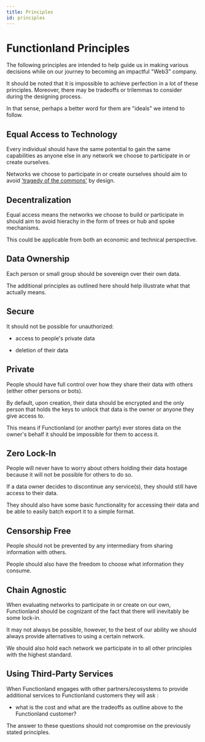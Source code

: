 ```yaml
---
title: Principles
id: principles
---
```

# Functionland Principles

The following principles are intended to help guide us in making various decisions while on our journey to becoming an impactful "Web3" company.

It should be noted that it is impossible to achieve perfection in a lot of these principles.  Moreover, there may be tradeoffs or trilemmas to consider during the designing process.

In that sense, perhaps a better word for them are "ideals" we intend to follow.

## Equal Access to Technology

Every individual should have the same potential to gain the same capabilities as anyone else in any network we choose to participate in or create ourselves.

Networks we choose to participate in or create ourselves should aim to avoid ['tragedy of the commons'](https://en.wikipedia.org/wiki/Tragedy_of_the_commons) by design.

## Decentralization

Equal access means the networks we choose to build or participate in should aim to avoid hierachy in the form of trees or hub and spoke mechanisms.

This could be applicable from both an economic and technical perspective.

## Data Ownership

Each person or small group should be sovereign over their own data.

The additional principles as outlined here should help illustrate what that actually means.

## Secure

It should not be possible for unauthorized:

  * access to people's private data

  * deletion of their data

## Private

People should have full control over how they share their data with others (either other persons or bots).

By default, upon creation, their data should be encrypted and the only person that holds the keys to unlock that data is the owner or anyone they give access to.

This means if Functionland (or another party) ever stores data on the owner's behalf it should be impossible for them to access it.

## Zero Lock-In

People will never have to worry about others holding their data hostage because it will not be possible for others to do so.

If a data owner decides to discontinue any service(s), they should still have access to their data.

They should also have some basic functionality for accessing their data and be able to easily batch export it to a simple format.

## Censorship Free

People should not be prevented by any intermediary from sharing information with others.

People should also have the freedom to choose what information they consume.

## Chain Agnostic

When evaluating networks to participate in or create on our own, Functionland should be cognizant of the fact that there will inevitably be some lock-in.

It may not always be possible, however, to the best of our ability we should always provide alternatives to using a certain network.

We should also hold each network we participate in to all other principles with the highest standard.

## Using Third-Party Services

When Functionland engages with other partners/ecosystems to provide additional services to Functionland customers they will ask :

  * what is the cost and what are the tradeoffs as outline above to the Functionland customer?

The answer to these questions should not compromise on the previously stated principles.
